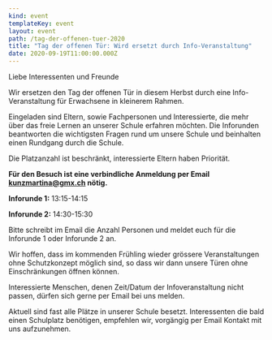 ```yaml
---
kind: event
templateKey: event
layout: event
path: /tag-der-offenen-tuer-2020
title: "Tag der offenen Tür: Wird ersetzt durch Info-Veranstaltung"
date: 2020-09-19T11:00:00.000Z
---
```

Liebe Interessenten und Freunde

Wir ersetzen den Tag der offenen Tür in diesem Herbst durch eine Info-Veranstaltung für Erwachsene in kleinerem Rahmen.

Eingeladen sind Eltern, sowie Fachpersonen und Interessierte, die mehr über das freie Lernen an unserer Schule erfahren möchten. Die Inforunden beantworten die wichtigsten Fragen rund um unsere Schule und beinhalten einen Rundgang durch die Schule.

Die Platzanzahl ist beschränkt, interessierte Eltern haben Priorität.

**Für den Besuch ist eine verbindliche Anmeldung per Email kunzmartina@gmx.ch nötig.**

**Inforunde 1:** 13:15-14:15

**Inforunde 2:** 14:30-15:30

Bitte schreibt im Email die Anzahl Personen und meldet euch für die Inforunde 1 oder Inforunde 2 an.

Wir hoffen, dass im kommenden Frühling wieder grössere Veranstaltungen ohne Schutzkonzept möglich sind, so dass wir dann unsere Türen ohne Einschränkungen öffnen können.

Interessierte Menschen, denen Zeit/Datum der Infoveranstaltung nicht passen, dürfen sich gerne per Email bei uns melden.

Aktuell sind fast alle Plätze in unserer Schule besetzt. Interessenten die bald einen Schulplatz benötigen, empfehlen wir, vorgängig per Email Kontakt mit uns aufzunehmen.